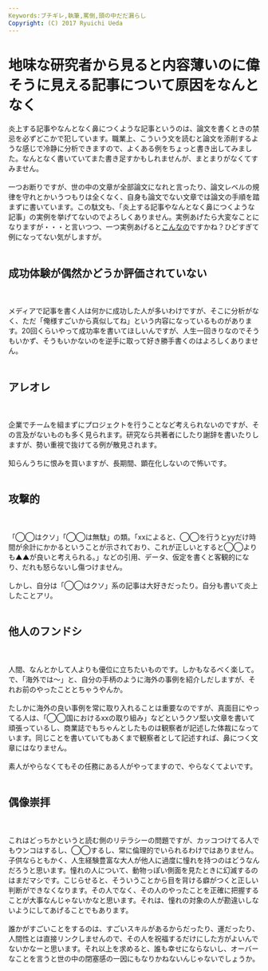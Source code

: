 ```yaml
---
Keywords:ブチギレ,執筆,罵倒,頭の中だだ漏らし
Copyright: (C) 2017 Ryuichi Ueda
---
```

# 地味な研究者から見ると内容薄いのに偉そうに見える記事について原因をなんとなく
炎上する記事やなんとなく鼻につくような記事というのは、論文を書くときの禁忌を必ずどこかで犯しています。職業上、こういう文を読むと論文を添削するような感じで冷静に分析できますので、よくある例をちょっと書き出してみました。なんとなく書いていてまた書き足すかもしれませんが、まとまりがなくてすみません。<br />
<br />
一つお断りですが、世の中の文章が全部論文になれと言ったり、論文レベルの規律を守れとかいうつもりは全くなく、自身も論文でない文章では論文の手順を踏まずに書いています。この駄文も、「炎上する記事やなんとなく鼻につくような記事」の実例を挙げてないのでよろしくありません。実例あげたら大変なことになりますが・・・と言いつつ、一つ実例あげると<a href="https://m.newspicks.com/news/651502/body/">こんなの</a>ですかね？ひどすぎて例になってない気がしますが。<br />
<br />
<h2>成功体験が偶然かどうか評価されていない</h2><br />
<br />
メディアで記事を書く人は何かに成功した人が多いわけですが、そこに分析がなく、ただ「俺様すごいから真似してね」という内容になっているものがあります。20回くらいやって成功率を書いてほしいんですが、人生一回きりなのでそうもいかず、そうもいかないのを逆手に取って好き勝手書くのはよろしくありません。<br />
<br />
<h2>アレオレ</h2><br />
<br />
企業でチームを組まずにプロジェクトを行うことなど考えられないのですが、その言及がないものも多く見られます。研究なら共著者にしたり謝辞を書いたりしますが、勢い重視で抜けてる例が散見されます。<br />
<br />
知らんうちに恨みを買いますが、長期間、顕在化しないので怖いです。<br />
<br />
<h2>攻撃的</h2><br />
<br />
「◯◯はクソ」「◯◯は無駄」の類。「xxによると、◯◯を行うとyyだけ時間が余計にかかるということが示されており、これが正しいとすると◯◯よりも▲▲が良いと考えられる。」などの引用、データ、仮定を書くと客観的になり、だれも怒らないし傷つけません。<br />
<br />
しかし、自分は「◯◯はクソ」系の記事は大好きだったり。自分も書いて炎上したことアリ。<br />
<br />
<h2>他人のフンドシ</h2><br />
<br />
人間、なんとかして人よりも優位に立ちたいものです。しかもなるべく楽して。で、「海外では〜」と、自分の手柄のように海外の事例を紹介しだしますが、それお前のやったこととちゃうやんか。<br />
<br />
たしかに海外の良い事例を常に取り入れることは重要なのですが、真面目にやってる人は、「◯◯国におけるxxの取り組み」などというクソ堅い文章を書いて頑張っているし、商業誌でもちゃんとしたものは観察者が記述した体裁になっています。同じことを書いていてもあくまで観察者として記述すれば、鼻につく文章にはなりません。<br />
<br />
素人がやらなくてもその任務にある人がやってますので、やらなくてよいです。<br />
<br />
<h2>偶像崇拝</h2><br />
<br />
これはどっちかというと読む側のリテラシーの問題ですが、カッコつけてる人でもウンコはするし、◯◯するし、常に倫理的でいられるわけではありません。子供ならともかく、人生経験豊富な大人が他人に過度に憧れを持つのはどうなんだろうと思います。憧れの人について、動物っぽい側面を見たときに幻滅するのはまだマシです。こじらせると、そういうことから目を背ける癖がつくと正しい判断ができなくなります。その人でなく、その人のやったことを正確に把握することが大事なんじゃないかなと思います。それは、憧れの対象の人が勘違いしないようにしてあげることでもあります。<br />
<br />
誰かがすごいことをするのは、すごいスキルがあるからだったり、運だったり、人間性とは直接リンクしませんので、その人を祝福するだけにした方がよいんでないかなーと思います。それ以上を求めると、誰も幸せにならないし、オーバーなことを言うと世の中の閉塞感の一因にもなりかねないんじゃないでしょうか。<br />

